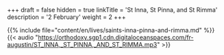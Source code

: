 +++
draft = false
hidden = true
linkTitle = 'St Inna, St Pinna, and St Rimma'
description = '2 February'
weight = 2
+++

{{% include file="content/en/lives/saints-inna-pinna-and-rimma.md" %}}
{{< audio "https://orthodoxy.sgp1.cdn.digitaloceanspaces.com/fr-augustin/ST_INNA,_ST_PINNA,_AND_ST_RIMMA.mp3" >}}

